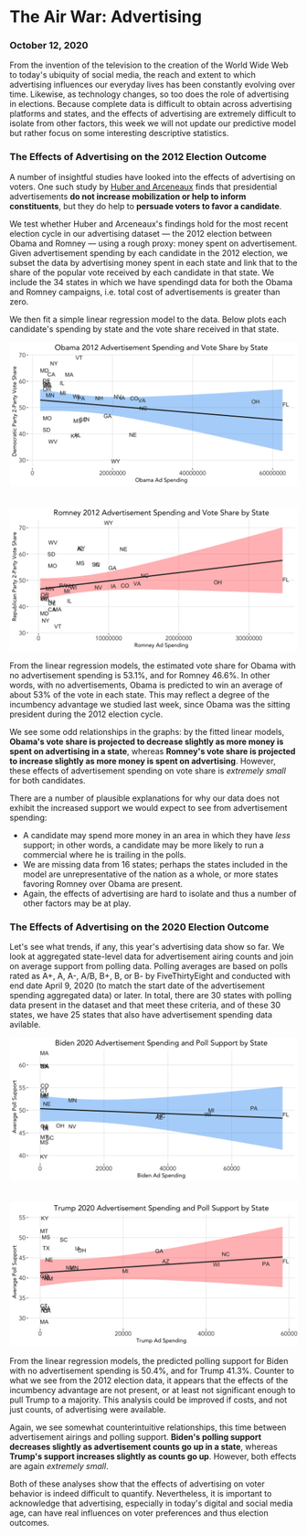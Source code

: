 # The Air War: Advertising
### October 12, 2020

From the invention of the television to the creation of the World Wide Web to today's ubiquity of social media, the reach and extent to which advertising influences our everyday lives has been constantly evolving over time. Likewise, as technology changes, so too does the role of advertising in elections. Because complete data is difficult to obtain across advertising platforms and states, and the effects of advertising are extremely difficult to isolate from other factors, this week we will not update our predictive model but rather focus on some interesting descriptive statistics.

### The Effects of Advertising on the 2012 Election Outcome

A number of insightful studies have looked into the effects of advertising on voters. One such study by [Huber and Arceneaux](https://www.jstor.org/stable/4620110?seq=1) finds that presidential advertisements **do not increase mobilization or help to inform constituents**, but they do help to **persuade voters to favor a candidate**.

We test whether Huber and Arceneaux's findings hold for the most recent election cycle in our advertising dataset — the 2012 election between Obama and Romney — using a rough proxy: money spent on advertisement. Given advertisement spending by each candidate in the 2012 election, we subset the data by advertising money spent in each state and link that to the share of the popular vote received by each candidate in that state. We include the 34 states in which we have spendingd data for both the Obama and Romney campaigns, i.e. total cost of advertisements is greater than zero.

We then fit a simple linear regression model to the data. Below plots each candidate's spending by state and the vote share received in that state.

![Obama Spending](../figures/obama_2012_ad_spending.png)  
<br/>
<br/>
![Romney Spending](../figures/romney_2012_ad_spending.png)

From the linear regression models, the estimated vote share for Obama with no advertisement spending is 53.1%, and for Romney 46.6%. In other words, with no advertisements, Obama is predicted to win an average of about 53% of the vote in each state. This may reflect a degree of the incumbency advantage we studied last week, since Obama was the sitting president during the 2012 election cycle.

We see some odd relationships in the graphs: by the fitted linear models, **Obama's vote share is projected to decrease slightly as more money is spent on advertising in a state**, whereas **Romney's vote share is projected to increase slightly as more money is spent on advertising**. However, these effects of advertisement spending on vote share is *extremely small* for both candidates.

There are a number of plausible explanations for why our data does not exhibit the increased support we would expect to see from advertisement spending:
* A candidate may spend more money in an area in which they have *less* support; in other words, a candidate may be more likely to run a commercial where he is trailing in the polls.
* We are missing data from 16 states; perhaps the states included in the model are unrepresentative of the nation as a whole, or more states favoring Romney over Obama are present.
* Again, the effects of advertising are hard to isolate and thus a number of other factors may be at play.

### The Effects of Advertising on the 2020 Election Outcome

Let's see what trends, if any, this year's advertising data show so far. We look at aggregated state-level data for advertisement airing counts and join on average support from polling data. Polling averages are based on polls rated as A+, A, A-, A/B, B+, B, or B- by FiveThirtyEight and conducted with end date April 9, 2020 (to match the start date of the advertisement spending aggregated data) or later. In total, there are 30 states with polling data present in the dataset and that meet these criteria, and of these 30 states, we have 25 states that also have advertisement spending data avilable.

![Biden Spending](../figures/biden_2020_ad_spending.png)  
<br/>
<br/>
![Trump Spending](../figures/trump_2020_ad_spending.png)

From the linear regression models, the predicted polling support for Biden with no advertisement spending is 50.4%, and for Trump 41.3%. Counter to what we see from the 2012 election data, it appears that the effects of the incumbency advantage are not present, or at least not significant enough to pull Trump to a majority. This analysis could be improved if costs, and not just counts, of advertising were available. 

Again, we see somewhat counterintuitive relationships, this time between advertisement airings and polling support. **Biden's polling support decreases slightly as advertisement counts go up in a state**, whereas **Trump's support increases slightly as counts go up**. However, both effects are again *extremely small*.

Both of these analyses show that the effects of advertising on voter behavior is indeed difficult to quantify. Nevertheless, it is important to acknowledge that advertising, especially in today's digital and social media age, can have real influences on voter preferences and thus election outcomes.

